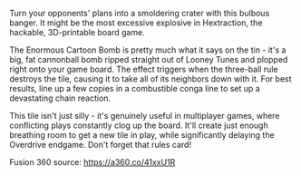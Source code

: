Turn your opponents' plans into a smoldering crater with this bulbous banger. It might be the most excessive explosive in Hextraction, the hackable, 3D-printable board game.

The Enormous Cartoon Bomb is pretty much what it says on the tin - it's a big, fat cannonball bomb ripped straight out of Looney Tunes and plopped right onto your game board. The effect triggers when the three-ball rule destroys the tile, causing it to take all of its neighbors down with it. For best results, line up a few copies in a combustible conga line to set up a devastating chain reaction.

This tile isn't just silly - it's genuinely useful in multiplayer games, where conflicting plays constantly clog up the board. It'll create just enough breathing room to get a new tile in play, while significantly delaying the Overdrive endgame. Don't forget that rules card!

Fusion 360 source: https://a360.co/41xxU1R